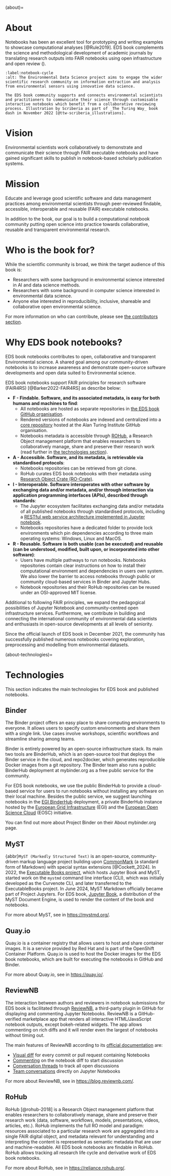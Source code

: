 (about)=

# About

Notebooks has been an excellent tool for prototyping and writing examples to showcase computational analyses [@Rule2019].
EDS book complements the science and methodological development of academic journals by translating research outputs into FAIR notebooks using open infrastructure and open review ([](#notebook-cycle)).

```{figure} images/notebook-cycle.jpg
:label:notebook-cycle
:alt: The Environmental Data Science project aims to engage the wider scientific research community on information extraction and analysis from environmental sensors using innovative data science.

The EDS book community supports and connects environmental scientists and practitioners to communicate their science through customisable interactive notebooks which benefit from a collaborative reviewing process. Illustration by Scriberia as part of _The Turing Way_ book dash in November 2022 [@ttw-scriberia_illustrations].
```

# Vision

Environmental scientists work collaboratively to demonstrate and communicate their science through FAIR executable notebooks and have gained significant skills to publish in notebook-based scholarly publication systems.

# Mission

Educate and leverage good scientific software and data management practices among environmental scientists through peer-reviewed findable, accessible, interoperable and reusable (FAIR) executable notebooks.

In addition to the book, our goal is to build a computational notebook community putting open science into practice towards collaborative, reusable and transparent environmental research.

# Who is the book for?

While the scientific community is broad, we think the target audience of this book is:

* Researchers with some background in environmental science interested in AI and data science methods.
* Researchers with some background in computer science interested in environmental data science.  
* Anyone else interested in reproducibility, inclusive, shareable and collaborative open environmental science.

For more information on who can contribute, please see [the contributors section](./contribute.md).

# Why EDS book notebooks?

EDS book notebooks contributes to open, collaborative and transparent Environmental science. 
A shared goal among our community-driven notebooks is to increase awareness and demonstrate open-source software developments and open data suited to Environmental science. 

EDS book notebooks support FAIR principles for research software (FAIR4RS) [@Barker2022-FAIR4RS] as describe below:

- **F - Findable. Software, and its associated metadata, is easy for both humans and machines to find**: 
   - All notebooks are hosted as separate repositories in [the EDS book GitHub organisation](https://github.com/eds-book).
   - Rendered versions of notebooks are indexed and centralized into a [core repository](https://github.com/alan-turing-institute/environmental-ds-book/) hosted at the Alan Turing Institute GitHub organisation. 
   - Notebooks metadata is accessible through [ROHub](https://reliance.rohub.org/), a Research Object management platform that enables researchers to collaboratively manage, share and preserve their research work (read further in [the technologies section](#about-technologies)). 
- **A - Accessible. Software, and its metadata, is retrievable via standardised protocols**: 
  - Notebooks repositories can be retrieved from git clone.
  - RoHub curates EDS book notebooks with their metadata using [Research Object Crate (RO-Crate)](https://www.researchobject.org/ro-crate/). 
- **I - Interoperable. Software interoperates with other software by exchanging data and/or metadata, and/or through interaction via application programming interfaces (APIs), described through standards**: 
  - The Jupyter ecosystem facilitates exchanging data and/or metadata of all published notebooks through standardised protocols, including a [RESTful web service  architecture implemented in Jupyter notebook](https://github.com/jupyter/jupyter/wiki/Jupyter-Notebook-Server-API).
  - Notebooks repositories have a dedicated folder to provide lock environments which pin dependencies according to three main operating systems: Windows, Linux and MacOS. 
- **R - Reusable. Software is both usable (can be executed) and reusable (can be understood, modified, built upon, or incorporated into other software)**: 
  - Users have multiple pathways to run notebooks. Notebooks repositories contain clear instructions on how to install their computational environment and dependencies in users own system. We also lower the barrier to access notebooks through public or community cloud-based services in Binder and Jupyter Hubs.
  - Notebook repositories and their RoHub repositories can be reused under an OSI-approved MIT license.

Additional to following FAIR principles, we expand the pedagogical possibilities of Jupyter Notebook and community-centred open infrastructure services.
Furthermore, we contribute in building and connecting the international community of environmental data scientists and enthusiasts in open-source developments at all levels of seniority.

Since the official launch of EDS book in December 2021, the community has successfully published numerous notebooks covering exploration, preprocessing and modelling from environmental datasets.

(about-technologies)=
# Technologies 
This section indicates the main technologies for EDS book and published notebooks.

## Binder
The Binder project offers an easy place to share computing environments to everyone. 
It allows users to specify custom environments and share them with a single link. 
Use cases involve workshops, scientific workflows and streamline sharing among teams.

Binder is entirely powered by an open-source infrastructure stack. 
Its main two tools are BinderHub, which is an open-source tool that deploys the Binder service in the cloud, and repo2docker, which generates reproducible Docker images from a git repository. 
The Binder team also runs a public BinderHub deployment at mybinder.org as a free public service for the community.

For EDS book notebooks, we use tbe public BinderHub to provide a cloud-based service for users to run notebooks without installing any software on their local machine.
Besides the public service, we suggest launching notebooks in the [EGI BinderHub](https://replay.notebooks.egi.eu/) deployment, a private BinderHub instance hosted by the [European Grid Infrastructure](https://www.egi.eu/) (EGI) and the [European Open Science Cloud](https://eosc-portal.eu/) (EOSC) initiative.

You can find out more about Project Binder on their About mybinder.org page.

## MyST
{abbr}`MyST (Markedly Structured Text)` is an open-source, community-driven markup language project building upon [CommonMark](https://commonmark.org/) (a standard form of Markdown) with special syntax extensions [@Cockett_2024].
In 2022, the [Executable Books project](https://executablebooks.org), which hosts Jupyter Book and MyST, started work on the `mystmd` command line interface (CLI), which was initially developed  as the Curvenote CLI, and later transferred to the ExecutableBooks project.
In June 2024, MyST Markdown officially became part of Project Jupyters.
For EDS book, [Jupyter Book](https://next.jupyterbook.org), a distribution of the MyST Document Engine, is used to render the content of the book and notebooks.

For more about MyST, see in https://mystmd.org/.

## Quay.io
Quay.io is a container registry that allows users to host and share container images.
It is a service provided by Red Hat and is part of the OpenShift Container Platform.
Quay.io is used to host the Docker images for the EDS book notebooks, which are built for executing the notebooks in GitHub and Binder.

For more about Quay.io, see in https://quay.io/.

## ReviewNB
The interaction between authors and reviewers in notebook submissions for EDS book is facilitated through [ReviewNB](https://www.reviewnb.com/), a third-party plugin in GitHub for displaying and commenting Jupyter Notebooks. 
ReviewNB is a GitHub-verified marketplace app that renders all interactive HTML/JavaScript notebook outputs, except bokeh-related widgets. 
The app allows commenting on rich diffs and it will render even the largest of notebooks without timing out.

The main features of ReviewNB according to its [official documentation](https://docs.reviewnb.com/index.html) are:

- [Visual diff](https://uploads-ssl.webflow.com/5ba4ebe021cb91ae35dbf88c/5ba93ded243329a486dab26e_sl-code%2Bimage.png) for every commit or pull request containing Notebooks
- [Commenting](https://uploads-ssl.webflow.com/5ba4ebe021cb91ae35dbf88c/5c7d0095d99ee508018a9878_Screenshot%202019-03-04%20at%204.08.48%20PM.png) on the notebook diff to start discussion
- [Conversation threads](https://uploads-ssl.webflow.com/5ba4ebe021cb91ae35dbf88c/5c7eb42d7cef320c0133d1c6_threads-v2.png) to track all open discussions
- [Team conversations](https://blog.reviewnb.com/commenting-for-jupyter/) directly on Jupyter Notebooks

For more about ReviewNB, see in https://blog.reviewnb.com/.

## RoHub

RoHub [@rohub-2018] is a Research Object management platform that enables researchers to collaboratively manage, share and preserve their research work (data, software, workflows, models, presentations, videos, articles, etc.). 
RoHub implements the full RO model and paradigm: resources associated to a particular research work are aggregated into a single FAIR digital object, and metadata relevant for understanding and interpreting the content is represented as semantic metadata that are user and machine-readable.
All EDS book notebooks are findable in RoHub.
RoHub allows tracking all research life cycle and derivative work of EDS book notebooks.

For more about RoHub, see in https://reliance.rohub.org/.
